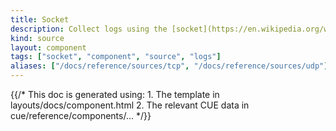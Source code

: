 ```yaml
---
title: Socket
description: Collect logs using the [socket](https://en.wikipedia.org/wiki/Network_socket) client
kind: source
layout: component
tags: ["socket", "component", "source", "logs"]
aliases: ["/docs/reference/sources/tcp", "/docs/reference/sources/udp"]
---
```


{{/* This doc is generated using:
     1. The template in layouts/docs/component.html
     2. The relevant CUE data in cue/reference/components/... */}}
